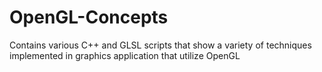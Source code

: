 # OpenGL-Concepts
Contains various C++ and GLSL scripts that show a variety of techniques implemented in graphics application that utilize OpenGL
